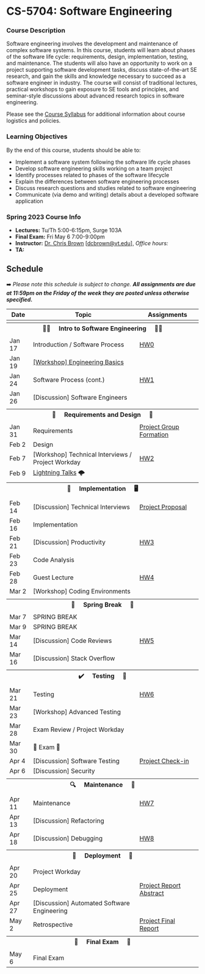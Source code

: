 # CS-5704: Software Engineering

### Course Description

Software engineering involves the development and maintenance of complex software systems. In this course, students will learn about phases of the software life cycle: requirements, design, implementation, testing, and maintenance. The students will also have an opportunity to work on a project supporting software development tasks, discuss state-of-the-art SE research, and gain the skills and knowledge necessary to succeed as a software engineer in industry. The course will consist of traditional lectures, practical workshops to gain exposure to SE tools and principles, and seminar-style discussions about advanced research topics in software engineering.

Please see the [Course Syllabus](https://docs.google.com/document/d/18-5J8LIHu3SDDkfEbWogdbA4_fRtXECs4-hp-Ox0MT4/edit?usp=sharing) for additional information about course logistics and policies.

### Learning Objectives

By the end of this course, students should be able to:

* Implement a software system following the software life cycle phases
* Develop software engineering skills working on a team project
* Identify processes related to phases of the software lifecycle
* Explain the differences between software engineering processes
* Discuss research questions and studies related to software engineering
* Communicate (via demo and writing) details about a developed software application

### Spring 2023 Course Info

* **Lectures:** Tu/Th 5:00-6:15pm, Surge 103A
* **Final Exam:** Fri May 6 7:00-9:00pm
* **Instructor:** [Dr. Chris Brown](https://chbrown13.github.io) [dcbrown@vt.edu], *Office hours:* 
* **TA:** 

## Schedule

➡️ _Please note this schedule is subject to change. **All assignments are due at 11:59pm on the Friday of the week they are posted unless otherwise specified.**_

| Date     | Topic                            |  Assignments       |
|----------|----------------------------------|------------------  |
| <tr><th colspan=3> 👨‍💻 &nbsp;&nbsp;&nbsp; Intro to Software Engineering &nbsp;&nbsp;&nbsp; 👩‍💻 </th></tr> |
| Jan 17 | Introduction / Software Process | [HW0](HWs/HW0.md) |
| Jan 19 | [[Workshop] Engineering Basics](https://docable.cloud/CS5704-VT/Workshops/Basics/README.md) | |
| Jan 24 | Software Process (cont.)  | [HW1](HWs/HW1.md) |
| Jan 26 |  [Discussion] Software Engineers| |
| <tr><th colspan=3>  📝 &nbsp;&nbsp;&nbsp; Requirements and Design &nbsp;&nbsp;&nbsp; 🎨 </th></tr> |
| Jan 31 | Requirements | [Project Group Formation](https://forms.gle/v9vXqNrQnz5frbvE9) |
| Feb 2  | Design | |
| Feb 7  | [Workshop] Technical Interviews / Project Workday | [HW2](HWs/HW2.md) |
| Feb 9  | [Lightning Talks](Project/REQUIREMENTS.md) 🌩️ | |
| <tr><th colspan=3> 🚧 &nbsp;&nbsp;&nbsp; Implementation &nbsp;&nbsp;&nbsp; 🖥️ </th></tr> |
| Feb 14 | [Discussion] Technical Interviews | [Project Proposal](Project/DESIGN.md) |
| Feb 16 | Implementation | |
| Feb 21 | [Discussion] Productivity | [HW3](HWs/HW3.md) |
| Feb 23 | Code Analysis | |
| Feb 28 | Guest Lecture | [HW4](HWs/HW4.md) |
| Mar 2  | [Workshop] Coding Environments | |
| <tr><th colspan=3> 🌻 &nbsp;&nbsp;&nbsp; Spring Break &nbsp;&nbsp;&nbsp; 🌄 </th></tr> |
| Mar 7  | SPRING BREAK | |
| Mar 9  | SPRING BREAK | |
| Mar 14 | [Discussion] Code Reviews | [HW5](HWs/HW5.md) |
| Mar 16 | [Discussion] Stack Overflow | |
| <tr><th colspan=3>✔️ &nbsp;&nbsp;&nbsp; Testing &nbsp;&nbsp;&nbsp; 🧪</th></tr>
| Mar 21 | Testing | [HW6](HWs/HW6.md) |
| Mar 23 | [Workshop] Advanced Testing | |
| Mar 28 | Exam Review / Project Workday | |
| Mar 30 | 💯 Exam 💯 | |
| Apr 4  | [Discussion] Software Testing | [Project Check-in](https://canvas.vt.edu/courses/145256/assignments/1385274) |
| Apr 6  | [Discussion] Security | |
| <tr><th colspan=4> 🔍 &nbsp;&nbsp;&nbsp; Maintenance &nbsp;&nbsp;&nbsp; 🧹 </th></tr> |
| Apr 11 | Maintenance | [HW7](HWs/HW7.md) |
| Apr 13 | [Discussion] Refactoring | |
| Apr 18 | [Discussion] Debugging | [HW8](HWs/HW8.md) |
| <tr><th colspan=4> 🚀 &nbsp;&nbsp;&nbsp; Deployment &nbsp;&nbsp;&nbsp; 🔁 </th></tr> |
| Apr 20 | Project Workday | |
| Apr 25 | Deployment | [Project Report Abstract](https://canvas.vt.edu/courses/145256/assignments/1384459) |
| Apr 27 | [Discussion] Automated Software Engineering |  |
| May 2  | Retrospective | [Project Final Report](https://canvas.vt.edu/courses/145256/assignments/1384460) |
| <tr><th colspan=3> 🏁 &nbsp;&nbsp;&nbsp; Final Exam &nbsp;&nbsp;&nbsp; 🎥 </th></tr> |
| May 6  | Final Exam | |


